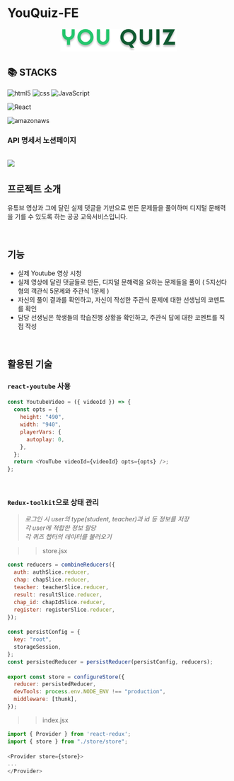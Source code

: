 # YouQuiz-FE


<div align="center">
  <img alt="image" src="./public/YouQuiz-logo.png" />
</div>


## 📚 STACKS
![html5](https://img.shields.io/badge/html5-E34F26?style=for-the-badge&logo=html5&logoColor=white)
![css](https://img.shields.io/badge/css-1572B6?style=for-the-badge&logo=css3&logoColor=white)
![JavaScript](https://img.shields.io/badge/JavaScript-F7DF1E?style=for-the-badge&logo=Javascript&logoColor=white)

![React](https://img.shields.io/badge/React-20232A?style=for-the-badge&logo=react&logoColor=61DAFB)

![amazonaws](https://img.shields.io/badge/amazonaws-232F3E?style=for-the-badge&logo=amazonaws&logoColor=white)

### API 명세서 노션페이지
<a href="https://www.notion.so/API-1e699ca81d11435a86296438df798b39?pvs=4"><img src="https://img.shields.io/badge/Notion-FFFFFF?style=for-the-badge&logo=Notion&logoColor=black"></a>
---
## 프로젝트 소개
유튜브 영상과 그에 달린 실제 댓글을 기반으로 만든 문제들을 풀이하며 디지털 문해력을 기를 수 있도록 하는 공공 교육서비스입니다.

<br>

## 기능
-	실제 Youtube 영상 시청 
-	실제 영상에 달린 댓글들로 만든, 디지털 문해력을 요하는 문제들을 풀이
( 5지선다형의 객관식 5문제와 주관식 1문제 )
-	자신의 풀이 결과를 확인하고, 자신이 작성한 주관식 문제에 대한 선생님의 코멘트를 확인
-	담당 선생님은 학생들의 학습진행 상황을 확인하고, 주관식 답에 대한 코멘트를 직접 작성

<br>

## 활용된 기술
### `react-youtube` 사용
```JavaScript
const YoutubeVideo = ({ videoId }) => {
  const opts = {
    height: "490",
    width: "940",
    playerVars: {
      autoplay: 0,
    },
  };
  return <YouTube videoId={videoId} opts={opts} />;
};
```
<br>

### `Redux-toolkit`으로 상태 관리
>_로그인 시 user의 type(student, teacher)과 id 등 정보를 저장_<br>
>_각 user에 적합한 정보 할당_<br>
>_각 퀴즈 챕터의 데이터를 불러오기_<br>

>>store.jsx
```JavaScript
const reducers = combineReducers({
  auth: authSlice.reducer,
  chap: chapSlice.reducer,
  teacher: teacherSlice.reducer,
  result: resultSlice.reducer,
  chap_id: chapIdSlice.reducer,
  register: registerSlice.reducer,
});
  
const persistConfig = {
  key: "root",
  storageSession,
};
const persistedReducer = persistReducer(persistConfig, reducers);

export const store = configureStore({
  reducer: persistedReducer,
  devTools: process.env.NODE_ENV !== "production",
  middleware: [thunk],
});
```
>>index.jsx
```JavaScript
import { Provider } from 'react-redux';
import { store } from "./store/store";

<Provider store={store}>
...
</Provider>
```


